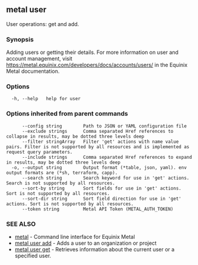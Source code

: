 ## metal user

User operations: get and add.

### Synopsis

Adding users or getting their details. For more information on user and account management, visit https://metal.equinix.com/developers/docs/accounts/users/ in the Equinix Metal documentation.

### Options

```
  -h, --help   help for user
```

### Options inherited from parent commands

```
      --config string        Path to JSON or YAML configuration file
      --exclude strings      Comma separated Href references to collapse in results, may be dotted three levels deep
      --filter stringArray   Filter 'get' actions with name value pairs. Filter is not supported by all resources and is implemented as request query parameters.
      --include strings      Comma separated Href references to expand in results, may be dotted three levels deep
  -o, --output string        Output format (*table, json, yaml). env output formats are (*sh, terraform, capp).
      --search string        Search keyword for use in 'get' actions. Search is not supported by all resources.
      --sort-by string       Sort fields for use in 'get' actions. Sort is not supported by all resources.
      --sort-dir string      Sort field direction for use in 'get' actions. Sort is not supported by all resources.
      --token string         Metal API Token (METAL_AUTH_TOKEN)
```

### SEE ALSO

* [metal](metal.md)	 - Command line interface for Equinix Metal
* [metal user add](metal_user_add.md)	 - Adds a user to an organization or project
* [metal user get](metal_user_get.md)	 - Retrieves information about the current user or a specified user.

